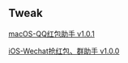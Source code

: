 
## Tweak

[ macOS-QQ红包助手 v1.0.1 ](https://github.com/ljyKangaroo/Karo_Tweak/tree/master/QQTweak)

[iOS-Wechat抢红包、群助手 v1.0.0](https://github.com/ljyKangaroo/Karo_Tweak/tree/master/WechatTweak)

